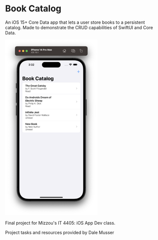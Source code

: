 # Book Catalog
An iOS 15+ Core Data app that lets a user store books to a persistent catalog. Made to demonstrate the CRUD capabilities of SwiftUI and Core Data.

![alt text](Screenshots/mainView3.png "Overview")

Final project for Mizzou's IT 4405: iOS App Dev class.

Project tasks and resources provided by Dale Musser
